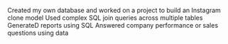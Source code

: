 Created my own database and worked on a project to build an Instagram clone model
Used complex SQL join queries across multiple tables
GenerateD reports using SQL
Answered company performance or sales questions using data
